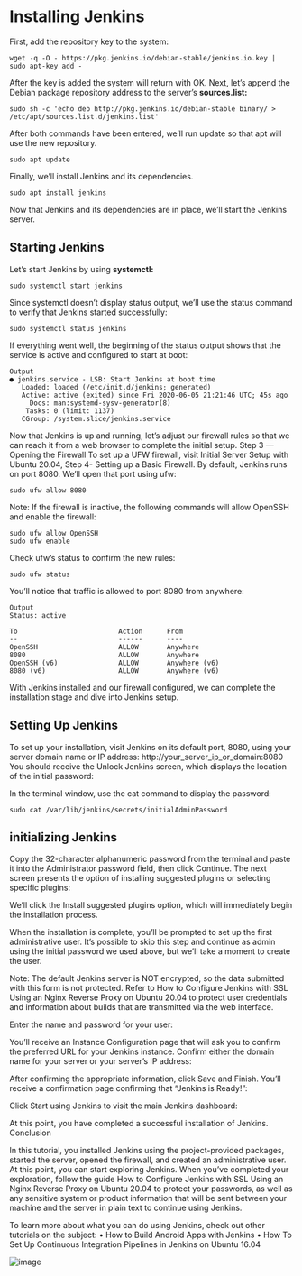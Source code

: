 # Installing Jenkins
First, add the repository key to the system:

```
wget -q -O - https://pkg.jenkins.io/debian-stable/jenkins.io.key | sudo apt-key add -
```
After the key is added the system will return with OK.
Next, let’s append the Debian package repository address to the server’s **sources.list:**
```
sudo sh -c 'echo deb http://pkg.jenkins.io/debian-stable binary/ > /etc/apt/sources.list.d/jenkins.list'
```

After both commands have been entered, we’ll run update so that apt will use the new repository.
```
sudo apt update
```

Finally, we’ll install Jenkins and its dependencies.
```
sudo apt install jenkins
```   
Now that Jenkins and its dependencies are in place, we’ll start the Jenkins server.

## Starting Jenkins
Let’s start Jenkins by using **systemctl:**
```
sudo systemctl start jenkins
```
Since systemctl doesn’t display status output, we’ll use the status command to verify that Jenkins started successfully:
```
sudo systemctl status jenkins
```

If everything went well, the beginning of the status output shows that the service is active and configured to start at boot:
```
Output
● jenkins.service - LSB: Start Jenkins at boot time
   Loaded: loaded (/etc/init.d/jenkins; generated)
   Active: active (exited) since Fri 2020-06-05 21:21:46 UTC; 45s ago
     Docs: man:systemd-sysv-generator(8)
    Tasks: 0 (limit: 1137)
   CGroup: /system.slice/jenkins.service
```
Now that Jenkins is up and running, let’s adjust our firewall rules so that we can reach it from a web browser to complete the initial setup.
Step 3 — Opening the Firewall
To set up a UFW firewall, visit Initial Server Setup with Ubuntu 20.04, Step 4- Setting up a Basic Firewall. By default, Jenkins runs on port 8080. We’ll open that port using ufw:
```
sudo ufw allow 8080
```
Note: If the firewall is inactive, the following commands will allow OpenSSH and enable the firewall:
```
sudo ufw allow OpenSSH
sudo ufw enable
```
Check ufw’s status to confirm the new rules:
```
sudo ufw status
```

You’ll notice that traffic is allowed to port 8080 from anywhere:
```
Output
Status: active

To                         Action      From
--                         ------      ----
OpenSSH                    ALLOW       Anywhere
8080                       ALLOW       Anywhere
OpenSSH (v6)               ALLOW       Anywhere (v6)
8080 (v6)                  ALLOW       Anywhere (v6)

```
With Jenkins installed and our firewall configured, we can complete the installation stage and dive into Jenkins setup.

## Setting Up Jenkins
To set up your installation, visit Jenkins on its default port, 8080, using your server domain name or IP address: http://your_server_ip_or_domain:8080
You should receive the Unlock Jenkins screen, which displays the location of the initial password:

In the terminal window, use the cat command to display the password:
```
sudo cat /var/lib/jenkins/secrets/initialAdminPassword
```	
## initializing Jenkins
Copy the 32-character alphanumeric password from the terminal and paste it into the Administrator password field, then click Continue.
The next screen presents the option of installing suggested plugins or selecting specific plugins:

We’ll click the Install suggested plugins option, which will immediately begin the installation process.

When the installation is complete, you’ll be prompted to set up the first administrative user. It’s possible to skip this step and continue as admin using the initial password we used above, but we’ll take a moment to create the user.

Note: The default Jenkins server is NOT encrypted, so the data submitted with this form is not protected. Refer to How to Configure Jenkins with SSL Using an Nginx Reverse Proxy on Ubuntu 20.04 to protect user credentials and information about builds that are transmitted via the web interface.

Enter the name and password for your user:

You’ll receive an Instance Configuration page that will ask you to confirm the preferred URL for your Jenkins instance. Confirm either the domain name for your server or your server’s IP address:

After confirming the appropriate information, click Save and Finish. You’ll receive a confirmation page confirming that “Jenkins is Ready!”:

Click Start using Jenkins to visit the main Jenkins dashboard:

At this point, you have completed a successful installation of Jenkins.
Conclusion

In this tutorial, you installed Jenkins using the project-provided packages, started the server, opened the firewall, and created an administrative user. At this point, you can start exploring Jenkins.
When you’ve completed your exploration, follow the guide How to Configure Jenkins with SSL Using an Nginx Reverse Proxy on Ubuntu 20.04 to protect your passwords, as well as any sensitive system or product information that will be sent between your machine and the server in plain text to continue using Jenkins.

To learn more about what you can do using Jenkins, check out other tutorials on the subject:
•	How to Build Android Apps with Jenkins
•	How To Set Up Continuous Integration Pipelines in Jenkins on Ubuntu 16.04

![image](https://github.com/siddeshpm1/Jenkins/assets/109099693/87a88c85-82a5-4a9c-b612-62f4e0566239)

